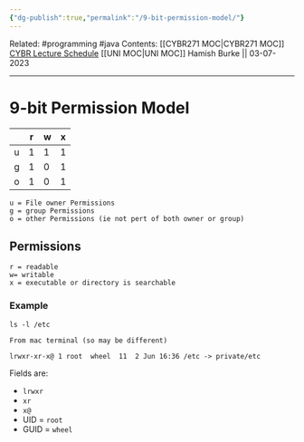 ```yaml
---
{"dg-publish":true,"permalink":"/9-bit-permission-model/"}
---
```


Related: #programming #java 
Contents: [[CYBR271 MOC\|CYBR271 MOC]]
[CYBR Lecture Schedule](https://ecs.wgtn.ac.nz/Courses/CYBR271_2023T2/LectureSchedule)
[[UNI MOC\|UNI MOC]]
Hamish Burke || 03-07-2023
***

# 9-bit Permission Model

|     | r   | w   | x   |
| --- | --- | --- | --- |
| u   | 1   | 1   | 1   |
| g   | 1   | 0   | 1   |
| o   | 1   | 0   | 1   |

```
u = File owner Permissions
g = group Permissions
o = other Permissions (ie not pert of both owner or group)
```

## Permissions

```
r = readable
w= writable
x = executable or directory is searchable
```

### Example

`ls -l /etc`

```
From mac terminal (so may be different) 

lrwxr-xr-x@ 1 root  wheel  11  2 Jun 16:36 /etc -> private/etc
```

Fields are:

- `lrwxr`
- `xr`
- `x@`
- UID = `root`
- GUID = `wheel`

